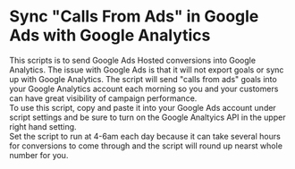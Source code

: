 # Sync "Calls From Ads" in Google Ads with Google Analytics

This scripts is to send Google Ads Hosted conversions into Google Analytics.
The issue with Google Ads is that it will not export goals or sync up with Google Analytics.
The script will send "calls from ads" goals into your Google Analytics account each morning so you and your customers can have great visibility of campaign performance.
<br>
To use this script, copy and paste it into your Google Ads account under script settings and be sure to turn on the Google Analtyics API in the upper right hand setting. <br>
Set the script to run at 4-6am each day because it can take several hours for conversions to come through and the script will round up nearst whole number for you.
